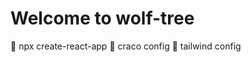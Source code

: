# Welcome to wolf-tree

:rocket: npx create-react-app
:crystal_ball: craco config
:tada: tailwind config

